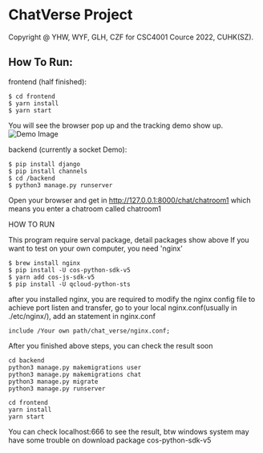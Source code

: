 # ChatVerse Project

Copyright @ YHW, WYF, GLH, CZF for CSC4001 Cource 2022, CUHK(SZ).


## How To Run:

frontend (half finished):
```
$ cd frontend
$ yarn install
$ yarn start
```
 You will see the browser pop up and the tracking demo show up.
 ![Demo Image](https://cd-1302933783.cos.ap-guangzhou.myqcloud.com/FILE%2FScreen%20Shot%202022-03-16%20at%2011.42.21%20PM.png)
 
 
backend (currently a socket Demo):
```
$ pip install django
$ pip install channels
$ cd /backend
$ python3 manage.py runserver
```
Open your browser and get in http://127.0.0.1:8000/chat/chatroom1 which means you enter a chatroom called chatroom1



HOW TO RUN

This program require serval package, detail packages show above
If you want to test on your own computer, you need 'nginx'

```
$ brew install nginx
$ pip install -U cos-python-sdk-v5
$ yarn add cos-js-sdk-v5
$ pip install -U qcloud-python-sts
```

after you installed nginx, you are required to modify the nginx config file to achieve port listen and transfer, go to your local nginx.conf(usually in ./etc/nginx/), add an statement in nginx.conf

```
include /Your own path/chat_verse/nginx.conf;
```

After you finished above steps, you can check the result soon

```
cd backend
python3 manage.py makemigrations user
python3 manage.py makemigrations chat
python3 manage.py migrate
python3 manage.py runserver
```

```
cd frontend
yarn install
yarn start
```

You can check localhost:666 to see the result, btw windows system may have some trouble on download package cos-python-sdk-v5